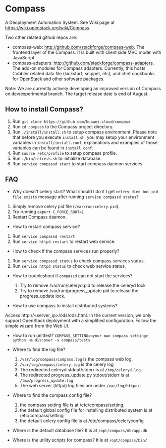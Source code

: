 Compass
=======


A Deoployment Automation System. See Wiki page at https://wiki.openstack.org/wiki/Compass.

Two other related github repos are:

 * compass-web: http://github.com/stackforge/compass-web. The frontend layer of the Compass. It is built with client side MVC model with JavaScript.
 * compass-adapters: http://github.com/stackforge/compass-adapters. The add-on modules for Compass adapters. Currently, this hosts Cobbler related data file (kickstart, snippet, etc), and chef cookbooks for OpenStack and other software packages.

Note: We are currently actively developing an improved version of Compass on dev/experimental branch. The target release date is end of August.

How to install Compass?
-----------------------
 1. Run `git clone https://github.com/huawei-cloud/compass`
 2. Run `cd compass` to the Compass project directory.
 3. Run `./install/install.sh` to setup compass environment. Please note that before you execute `install.sh`, you may setup your environment variables in `install/install.conf`, explanations and examples of those variables can be found in `install.conf`.
 4. Run `source /etc/profile` to setup compass profile.
 5. Run `./bin/refresh.sh` to initialize database.
 6. Run `service compassd start` to start compass daemon services.

FAQ
---

 * Why doesn't celery start?  What should I do if I get `celery died but pid file exists` message after running `service compassd status`?

  1. Simply remove celery pid file (`/var/run/celery.pid`).
  2. Try running `export C_FORCE_ROOT=1`
  3. Restart Compass daemon.

 * How to restart compass service?
  1. Run `service compassd restart`
  2. Run `service httpd restart` to restart web service.

 * How to check if the compass services run properly?
  1. Run `service compassd status` to check compass services status.
  2. Run `service httpd status` to check web service status.

 * How to troubleshoot if `compassd` can not start the services?
   1. Try to remove /var/run/celeryd.pid to release the celeryd lock
   2. Try to remove /var/run/progress_update.pid to release the progress_update lock.

 * How to use compass to install distributed systems?

  Access http://<server_ip>/ods/ods.html. In the current version, we only support OpenStack deployment with a simplified configuration. Follow the simple wizard from the Web UI.

 * How to run unittest?
    `COMPASS_SETTING=<your own compass setting> python -m discover -s compass/tests`

 * Where to find the log file?
   1. `/var/log/compass/compass.log` is the compass web log.
   2. `/var/log/compass/celery.log` is the celery log
   3. The redirected celeryd stdout/stderr is at `/tmp/celeryd.log`.
   4. The redirected progress_update.py stdout/stderr is at `/tmp/progress_update.log`
   5. The web server (httpd) log files are under `/var/log/httpd/`.

 * Where to find the compass config file?
   1. the compass setting file is at /etc/compass/setting.
   2. the default global config file for installing distributed system is at /etc/compass/setting
   3. the default celery config file is at /etc/compass/celeryconfig

 * Where is the default database file?
  It is at `/opt/compass/db/app.db`

 * Where is the utility scripts for compass?
  It is at `/opt/compass/bin/`
